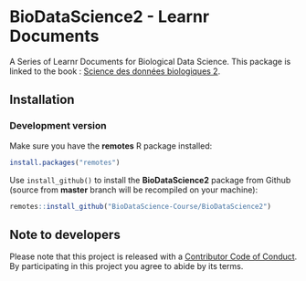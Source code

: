 # BioDataScience2 - Learnr Documents

A Series of Learnr Documents for Biological Data Science. This package is linked to the book : [Science des données biologiques 2](https://wp.sciviews.org/sdd-umons2/). 

## Installation

### Development version

Make sure you have the **remotes** R package installed:

```r
install.packages("remotes")
```

Use `install_github()` to install the **BioDataScience2** package from Github (source from **master** branch will be recompiled on your machine):

```r
remotes::install_github("BioDataScience-Course/BioDataScience2")
```

## Note to developers

Please note that this project is released with a [Contributor Code of Conduct](CONDUCT.md). By participating in this project you agree to abide by its terms.
